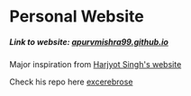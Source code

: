# Personal Website

##### Link to website: [apurvmishra99.github.io](https://www.apurvmishra99.github.io)

Major inspiration from [Harjyot Singh's website](https://www.harjyotsingh.com)

Check his repo here [excerebrose](https://github.com/excerebrose/excerebrose.github.io)
